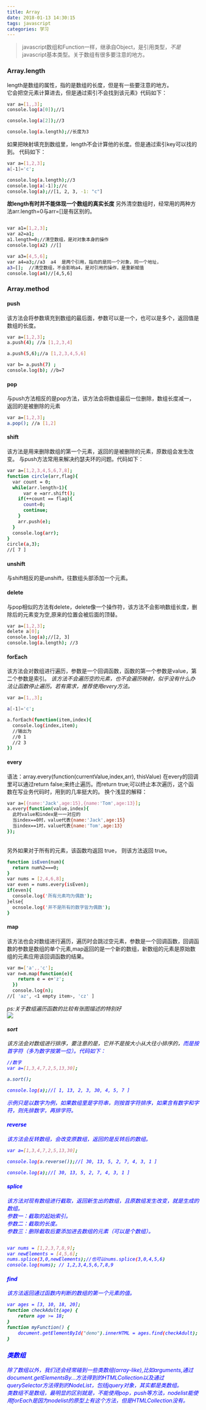 ```yaml
---
title: Array
date: 2018-01-13 14:30:15
tags: javascript
categories: 学习
---
```


>javascript数组和Function一样，继承自Object，是引用类型，<em>不是</em>javascript基本类型。关于数组有很多要注意的地方。

<!--more-->

### Array.length
length是数组的属性，指的是数组的长度，但是有一些要注意的地方。<br>
它会把空元素计算进去，但是通过索引不会找到该元素》代码如下：
```bash
var a=[1,,3];
console.log(a[0]);//1

console.log(a[2]);//3

console.log(a.length);//长度为3

```
如果把映射填充到数组里，length不会计算他的长度。但是通过索引key可以找的到。
代码如下：
```bash
var a=[1,2,3];
a[-1]='c';

console.log(a.length);//3
console.log(a[-1]);//c
console.log(a);//[1, 2, 3, -1: "c"]

```
<strong>故length有时并不能体现一个数组的真实长度</strong>
另外清空数组时，经常用的两种方法arr.length=0与arr=[]是有区别的。
```bash

var a1=[1,2,3];
var a2=a1;
a1.length=0;//清空数组，是对对象本身的操作
console.log(a2) //[]

var a3=[4,5,6];
var a4=a3;//a3  a4  是两个引用，指向的是同一个对象，同一个地址，
a3=[];  //清空数组，不会影响a4，是对引用的操作，是重新赋值
console.log(a4)//[4,5,6]

```
### Array.method

#### push
该方法会将参数填充到数组的最后面，参数可以是一个，也可以是多个，返回值是数组的长度。
```bash
var a=[1,2,3];
a.push(4); //a [1,2,3,4]

a.push(5,6);//a [1,2,3,4,5,6]

var b= a.push(7) ;
console.log(b); //b=7
```

#### pop
与push方法相反的是pop方法，该方法会将数组最后一位删除，数组长度减一，返回的是被删除的元素
```bash
var a=[1,2,3];
a.pop(); //a [1,2]

```
#### shift
该方法是用来删除数组的第一个元素，返回的是被删除的元素，原数组会发生改变。
与push方法常用来解决约瑟夫环的问题。代码如下：
```Bash
var a=[1,2,3,4,5,6,7,8];
function circle(arr,flag){
  var count = 0;
  while(arr.length>1){
      var e =arr.shift();
    if(++count == flag){
      count=0;
      continue;
    }
    arr.push(e);
  }
  console.log(arr);
}
circle(a,3);
//[ 7 ]

```
#### unshift
与shift相反的是unshift，往数组头部添加一个元素。


#### delete
与pop相似的方法有delete，delete像一个操作符，该方法不会影响数组长度，删除后的元素变为空,原来的位置会被后面的顶替。
```bash
var a=[1,2,3];
delete a[0];
console.log(a);//[2, 3]
console.log(a.length); //3
```
#### forEach
该方法会对数组进行遍历，参数是一个回调函数，函数的第一个参数是value，第二个参数是索引。
<em>该方法不会遍历空的元素，也不会遍历映射，似乎没有什么办法让函数停止遍历。若有需求，推荐使用every方法。</em>
```bash
var a=[1,,3];

a[-1]='c';

a.forEach(function(item,index){
  console.log(index,item);
  //输出为
  //0 1
  //2 3
})
```
#### every
语法：array.every(function(currentValue,index,arr), thisValue)
在every的回调里可以通过return  false;来终止遍历。而return true;可以终止本次遍历，这个函数在写业务代码时，用到的几率挺大的。
换个浅显的解释：
```bash
var a=[{name:'Jack',age:15},{name:'Tom',age:13}];
a.every(function(value,index){
  此时value和index是一一对应的
  当index==0时，value代表{name:'Jack',age:15}
  当index==1时，value代表{name:'Tom',age:13}
});

```
<br> 另外如果对于所有的元素，该函数均返回 true， 则该方法返回 true。
```bash
function isEven(num){
  return num%2===0;
}
var nums = [2,4,6,8];
var even = nums.every(isEven);
if(even){
  console.log('所有元素均为偶数');
}else{
  ocnsole.log('并不是所有的数字皆为偶数');
}
```


#### map
该方法也会对数组进行遍历，遍历时会跳过空元素，参数是一个回调函数，回调函数的参数是数组的单个元素,map返回的是一个新的数组，新数组的元素是原始数组的元素应用该回调函数的结果。
```Bash
var m=['a',,'c'];
var n=m.map(function(e){
    return e = e+'z';
  })
  console.log(n);
//[ 'az', <1 empty item>, 'cz' ]

```
<em>ps:关于数组遍历函数的比较有张图描述的特别好<em>
​	
![](http://pkkch1tf7.bkt.clouddn.com/array.png)

#### sort
该方法会对数组进行排序，要注意的是，它并不是按大小从大往小排序的，<font color='blue'>而是按首字符（多为数字按第一位）<font>。代码如下：
```Bash
//数字
var a=[1,3,4,7,2,5,13,30];

a.sort();

console.log(a);//[ 1, 13, 2, 3, 30, 4, 5, 7 ]

```
示例只是以数字为例，如果数组里是字符串，则按首字符排序，如果含有数字和字符，则先排数字，再排字符。

#### reverse
该方法会反转数组，会改变原数组，返回的是反转后的数组。
```Bash
var a=[1,3,4,7,2,5,13,30];

console.log(a.reverse());//[ 30, 13, 5, 2, 7, 4, 3, 1 ]

console.log(a);//[ 30, 13, 5, 2, 7, 4, 3, 1 ]
```

#### splice
该方法对现有数组进行截取，返回新生出的数组，且原数组发生改变，就是生成的数组。<br>
参数一：截取的起始索引。<br>
参数二：截取的长度。<br>
参数三：删除截取后要添加进去数组的元素（可以是个数组）。
```bash

var nums = [1,2,3,7,8,9];
var newElements = [4,5,6];
nums.splice(3,0,newElements);//也可以nums.splice(3,0,4,5,6)
console.log(nums); // 1,2,3,4,5,6,7,8,9
```
#### find
该方法返回通过函数内判断的数组的第一个元素的值。
```bash
var ages = [3, 10, 18, 20];
function checkAdult(age) {
    return age >= 18;
}
function myFunction() {
    document.getElementById("demo").innerHTML = ages.find(checkAdult);
}
```
### 类数组
除了数组以外，我们还会经常碰到一些类数组(array-like),比如arguments,通过document.getElementsBy...方法得到的HTMLCollection以及通过querySelector方法得到的NodeList，包括jquery对象，其实都是类数组。<br>
类数组不是数组，最明显的区别就是，不能使用pop，push等方法，nodelist能使用forEach是因为nodelist的原型上有这个方法，但是HTMLCollection没有。

